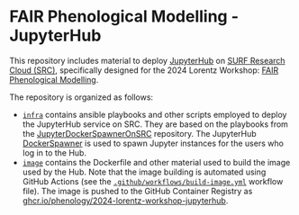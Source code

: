 # FAIR Phenological Modelling - JupyterHub

This repository includes material to deploy [JupyterHub](https://jupyter.org/hub) on [SURF Research Cloud (SRC)](https://www.surf.nl/en/services/surf-research-cloud), specifically designed for the 2024 Lorentz Workshop: [FAIR Phenological Modelling](https://www.lorentzcenter.nl/fair-phenological-modelling.html).

The repository is organized as follows:

* [`infra`](./infra) contains ansible playbooks and other scripts employed to deploy the JupyterHub service on SRC. They are based on the playbooks from the [JupyterDockerSpawnerOnSRC](https://github.com/RS-DAT/JupyterDockerSpawnerOnSRC) repository. The JupyterHub [DockerSpawner](https://jupyterhub-dockerspawner.readthedocs.io) is used to spawn Jupyter instances for the users who log in to the Hub. 
* [`image`](./image) contains the Dockerfile and other material used to build the image used by the Hub. Note that the image building is automated using GitHub Actions (see the [`.github/workflows/build-image.yml`](.github/workflows/build-image.yml) workflow file). The image is pushed to the GitHub Container Registry as  [ghcr.io/phenology/2024-lorentz-workshop-jupyterhub](https://github.com/phenology/2024-lorentz-workshop-jupyterhub/pkgs/container/2024-lorentz-workshop-jupyterhub). 

